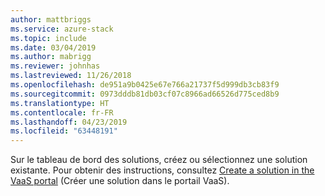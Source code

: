 ```yaml
---
author: mattbriggs
ms.service: azure-stack
ms.topic: include
ms.date: 03/04/2019
ms.author: mabrigg
ms.reviewer: johnhas
ms.lastreviewed: 11/26/2018
ms.openlocfilehash: de951a9b0425e67e766a21737f5d999db3cb83f9
ms.sourcegitcommit: 0973dddb81db03cf07c8966ad66526d775ced8b9
ms.translationtype: HT
ms.contentlocale: fr-FR
ms.lasthandoff: 04/23/2019
ms.locfileid: "63448191"
---
```

Sur le tableau de bord des solutions, créez ou sélectionnez une solution existante. Pour obtenir des instructions, consultez [Create a solution in the VaaS portal](../azure-stack-vaas-key-concepts.md#create-a-solution-in-the-vaas-portal) (Créer une solution dans le portail VaaS).